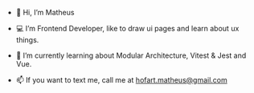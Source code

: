 - 👋 Hi, I’m Matheus

- 💻 I’m Frontend Developer, like to draw ui pages and learn about ux things.
- 📕 I’m currently learning about Modular Architecture, Vitest & Jest and Vue.
- 📫 If you want to text me, call me at hofart.matheus@gmail.com
